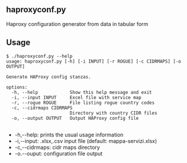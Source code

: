 ## haproxyconf.py

Haproxy configuration generator from data in tabular form

## Usage

```
$ ./haproxyconf.py --help
usage: haproxyconf.py [-h] [-i INPUT] [-r ROGUE] [-c CIDRMAPS] [-o OUTPUT]

Generate HAProxy config stanzas.

options:
  -h, --help            Show this help message and exit
  -i, --input INPUT     Excel file with service map
  -r, --rogue ROGUE     File listing rogue country codes
  -c, --cidrmaps CIDRMAPS
                        Directory with country CIDR files
  -o, --output OUTPUT   Output HAProxy config file
```

## 

 * -h,--help: prints the usual usage information
 * -i,--input: .xlsx,.csv input file (default: mappa-servizi.xlsx)
 * -c,--cidrmaps: cidr maps directory
 * -o.--ouput: configuration file output 




